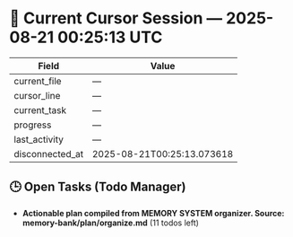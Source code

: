 # 📝 Current Cursor Session — 2025-08-21 00:25:13 UTC

| Field | Value |
|-------|-------|
| current_file | — |
| cursor_line | — |
| current_task | — |
| progress | — |
| last_activity | — |
| disconnected_at | 2025-08-21T00:25:13.073618 |

## 🕒 Open Tasks (Todo Manager)
- **Actionable plan compiled from MEMORY SYSTEM organizer. Source: memory-bank/plan/organize.md** (11 todos left)

